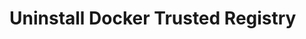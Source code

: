 <!--[metadata]>
+++
title = "Uninstall"
description = "Learn how to uninstall your Docker Trusted Registry installation."
keywords = ["docker, dtr, install, uninstall"]
[menu.main]
parent="workw_dtr_install"
identifier="dtr_uninstall"
weight=50
+++
<![end-metadata]-->

# Uninstall Docker Trusted Registry
